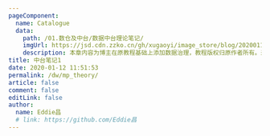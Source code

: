```yaml
---
pageComponent:
  name: Catalogue
  data:
    path: /01.数仓及中台/数据中台理论笔记/
    imgUrl: https://jsd.cdn.zzko.cn/gh/xugaoyi/image_store/blog/20200112120340.png
    description: 本章内容为博主在原教程基础上添加数据治理，教程版权归原作者所有。来源：<a href='https://wangdoc.com/javascript/' target='_blank'>JavaScript教程</a>
title: 中台笔记1
date: 2020-01-12 11:51:53
permalink: /dw/mp_theory/
article: false
comment: false
editLink: false
author:
  name: Eddie昌
  # link: https://github.com/Eddie昌
---
```


